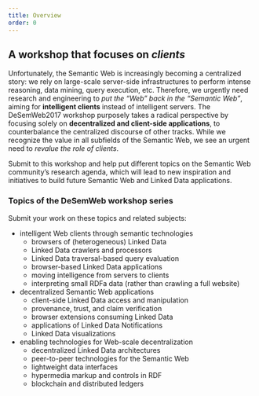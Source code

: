 ```yaml
---
title: Overview
order: 0
---
```

## A workshop that focuses on _clients_
Unfortunately,
the Semantic Web is increasingly becoming a centralized story:
we rely on large-scale server-side infrastructures
to perform intense reasoning, data mining, query execution, etc.
Therefore, we urgently need research and engineering
to _put the “Web” back in the “Semantic Web”_,
aiming for **intelligent clients** instead of intelligent servers.
The DeSemWeb2017 workshop purposely takes a radical perspective
by focusing solely on **decentralized and client-side applications**,
to counterbalance the centralized discourse of other tracks.
While we recognize the value in all subfields of the Semantic Web,
we see an urgent need to _revalue the role of clients_.

Submit to this workshop and help
put different topics on the Semantic Web community’s research agenda,
which will lead to new inspiration and initiatives
to build future Semantic Web and Linked Data applications.

### Topics of the DeSemWeb workshop series
Submit your work on these topics and related subjects:

- intelligent Web clients through semantic technologies
  - browsers of (heterogeneous) Linked Data
  - Linked Data crawlers and processors
  - Linked Data traversal-based query evaluation
  - browser-based Linked Data applications
  - moving intelligence from servers to clients
  - interpreting small RDFa data (rather than crawling a full website)
- decentralized Semantic Web applications
  - client-side Linked Data access and manipulation
  - provenance, trust, and claim verification
  - browser extensions consuming Linked Data
  - applications of Linked Data Notifications
  - Linked Data visualizations
- enabling technologies for Web-scale decentralization
  - decentralized Linked Data architectures
  - peer-to-peer technologies for the Semantic Web
  - lightweight data interfaces
  - hypermedia markup and controls in RDF
  - blockchain and distributed ledgers
